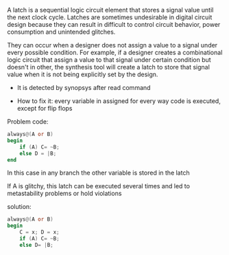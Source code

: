 A latch is a sequential logic circuit element that stores a signal value until the next clock cycle. Latches are sometimes undesirable in digital circuit design because they can result in difficult to control circuit behavior, power consumption and unintended glitches.

They can occur when a designer does not assign a  value to a signal under every possible condition. For example, if a designer creates a combinational logic circuit that assign a value to that signal under certain condition but doesn't in other, the synthesis tool will create a latch to store that signal value when it is not being explicitly set by the design.

- It is detected by synopsys after read command

- How to fix it: every variable in assigned for every way code is executed, except for flip flops

Problem code:
```verilog
always@(A or B)
begin
	if (A) C= ~B;
	else D = |B;
end
```

In this case in any branch the other variable is stored in the latch

If A is glitchy, this latch can be executed several times and led to metastability problems or hold violations

solution:

```verilog
always@(A or B)
begin	
	C = x; D = x;
	if (A) C= ~B;
	else D= |B;
```
